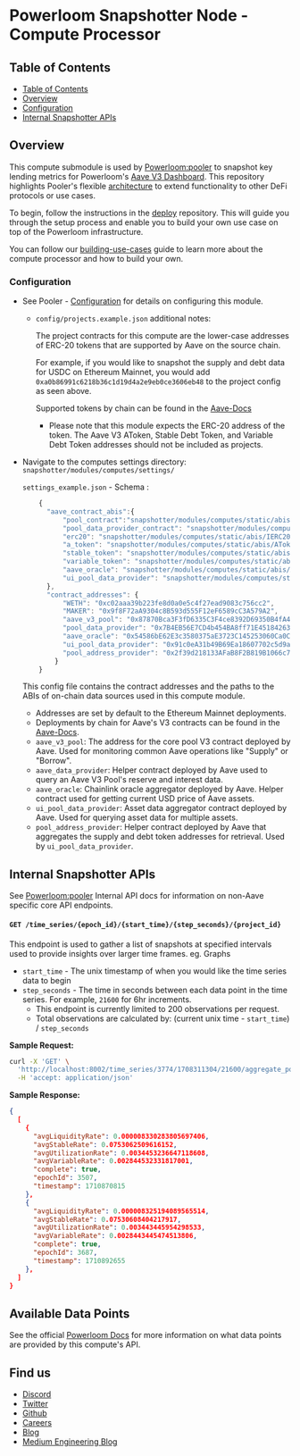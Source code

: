 # Powerloom Snapshotter Node - Compute Processor

## Table of Contents
- [Table of Contents](#table-of-contents)
- [Overview](#overview)
- [Configuration](#configuration)
- [Internal Snapshotter APIs](#internal-snapshotter-apis)

## Overview

This compute submodule is used by [Powerloom:pooler](https://docs.powerloom.io/docs/build-with-powerloom/use-cases/existing-implementations/uniswapv2-dashboard/) to snapshot key lending metrics for Powerloom's [Aave V3 Dashboard](https://aave-v3.powerloom.io/). This repository highlights Pooler's flexible [architecture](https://docs.powerloom.io/docs/build-with-powerloom/snapshotter-node/architecture) to extend functionality to other DeFi protocols or use cases.

To begin, follow the instructions in the [deploy](https://github.com/Seth-Schmidt/deploy/tree/aave) repository. This will guide you through the setup process and enable you to build your own use case on top of the Powerloom infrastructure.

You can follow our [building-use-cases](https://docs.powerloom.io/docs/build-with-powerloom/use-cases/building-new-usecase/tracking-wallet-interactions) guide to learn more about the compute processor and how to build your own.

### Configuration

* See Pooler - [Configuration](https://github.com/Seth-Schmidt/pooler/tree/aave?tab=readme-ov-file#configuration) for details on configuring this module.

  * `config/projects.example.json` additional notes:

    The project contracts for this compute are the lower-case addresses of ERC-20 tokens that are supported by Aave on the source chain. 

    For example, if you would like to snapshot the supply and debt data for USDC on Ethereum Mainnet, you would add `0xa0b86991c6218b36c1d19d4a2e9eb0ce3606eb48` to the project config as seen above.

    Supported tokens by chain can be found in the [Aave-Docs](https://docs.aave.com/developers/deployed-contracts/v3-mainnet/ethereum-mainnet#tokens)

      * Please note that this module expects the ERC-20 address of the token. The Aave V3 AToken, Stable Debt Token, and Variable Debt Token addresses should not be included as projects.


* Navigate to the computes settings directory: `snapshotter/modules/computes/settings/`

  `settings_example.json` - Schema :
    ```javascript
        {
          "aave_contract_abis":{
              "pool_contract":"snapshotter/modules/computes/static/abis/AaveV3Pool.json",
              "pool_data_provider_contract": "snapshotter/modules/computes/static/abis/AaveProtocolDataProvider.json",
              "erc20": "snapshotter/modules/computes/static/abis/IERC20.json",
              "a_token": "snapshotter/modules/computes/static/abis/AToken.json",
              "stable_token": "snapshotter/modules/computes/static/abis/StableDebtToken.json",
              "variable_token": "snapshotter/modules/computes/static/abis/VariableDebtToken.json",
              "aave_oracle": "snapshotter/modules/computes/static/abis/AaveOracle.json",
              "ui_pool_data_provider": "snapshotter/modules/computes/static/abis/UiPoolDataProvider.json"
          },
          "contract_addresses": {
              "WETH": "0xc02aaa39b223fe8d0a0e5c4f27ead9083c756cc2",
              "MAKER": "0x9f8F72aA9304c8B593d555F12eF6589cC3A579A2",
              "aave_v3_pool": "0x87870Bca3F3fD6335C3F4ce8392D69350B4fA4E2",
              "pool_data_provider": "0x7B4EB56E7CD4b454BA8ff71E4518426369a138a3",
              "aave_oracle": "0x54586bE62E3c3580375aE3723C145253060Ca0C2",
              "ui_pool_data_provider": "0x91c0eA31b49B69Ea18607702c5d9aC360bf3dE7d",
              "pool_address_provider": "0x2f39d218133AFaB8F2B819B1066c7E434Ad94E9e"
            }
        }
    ```

    This config file contains the contract addresses and the paths to the ABIs of on-chain data sources used in this compute module.

    * Addresses are set by default to the Ethereum Mainnet deployments.
    * Deployments by chain for Aave's V3 contracts can be found in the [Aave-Docs](https://docs.aave.com/developers/deployed-contracts/v3-mainnet/).
    * `aave_v3_pool`: The address for the core pool V3 contract deployed by Aave. Used for monitoring common Aave operations like "Supply" or "Borrow".
    * `aave_data_provider`: Helper contract deployed by Aave used to query an Aave V3 Pool's reserve and interest data.
    * `aave_oracle`: Chainlink oracle aggregator deployed by Aave. Helper contract used for getting current USD price of Aave assets.
    * `ui_pool_data_provider`: Asset data aggregator contract deployed by Aave. Used for querying asset data for multiple assets.
    * `pool_address_provider`: Helper contract deployed by Aave that aggregates the supply and debt token addresses for retrieval. Used by `ui_pool_data_provider`.

## Internal Snapshotter APIs

See [Powerloom:pooler](https://github.com/PowerLoom/pooler?tab=readme-ov-file#internal-snapshotter-apis) Internal API docs for information on non-Aave specific core API endpoints.

#### `GET /time_series/{epoch_id}/{start_time}/{step_seconds}/{project_id}`
This endpoint is used to gather a list of snapshots at specified intervals used to provide insights over larger time frames. eg. Graphs

* `start_time` - The unix timestamp of when you would like the time series data to begin
* `step_seconds` - The time in seconds between each data point in the time series. For example, `21600` for 6hr increments.
  - This endpoint is currently limited to 200 observations per request.
  - Total observations are calculated by: (current unix time - `start_time`) / `step_seconds`

**Sample Request:**

```bash
curl -X 'GET' \
  'http://localhost:8002/time_series/3774/1708311304/21600/aggregate_poolContract_6h_apr:0x7f39c581f595b53c5cb19bd0b3f8da6c935e2ca0:aavev3' \
  -H 'accept: application/json'
```

**Sample Response:**

```json
{
  [
    {
      "avgLiquidityRate": 0.000008330283805697406,
      "avgStableRate": 0.0753062509616152,
      "avgUtilizationRate": 0.0034453236647118608,
      "avgVariableRate": 0.002844532331817001,
      "complete": true,
      "epochId": 3507,
      "timestamp": 1710870815
    },
    {
      "avgLiquidityRate": 0.000008325194089565514,
      "avgStableRate": 0.07530608404217917,
      "avgUtilizationRate": 0.003443445954298533,
      "avgVariableRate": 0.0028443445474513806,
      "complete": true,
      "epochId": 3687,
      "timestamp": 1710892655
    },
  ]
}
```

## Available Data Points

See the official [Powerloom Docs](https://github.com/PowerLoom/docs/blob/feat/aave-use-case/docs/build-with-powerloom/use-cases/existing-implementations/aavev3-dashboard/data-points.md#datapoints) for more information on what data points are provided by this compute's API.


## Find us

* [Discord](https://powerloom.io/discord)
* [Twitter](https://twitter.com/PowerLoomHQ)
* [Github](https://github.com/PowerLoom)
* [Careers](https://wellfound.com/company/powerloom/jobs)
* [Blog](https://blog.powerloom.io/)
* [Medium Engineering Blog](https://medium.com/powerloom)
